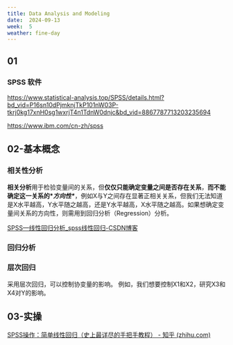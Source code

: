 ```yaml
---
title: Data Analysis and Modeling
date:  2024-09-13
week:  5
weather: fine-day
---
```


## 01 

### SPSS 软件
https://www.statistical-analysis.top/SPSS/details.html?bd_vid=P16sn10dPjmknjTkP101nW03P-tkrj0kg17xnH0sg1wxrjT4n1TdnW0dnjc&bd_vid=8867787713203235694

https://www.ibm.com/cn-zh/spss



## 02-基本概念

### 相关性分析

**相关分析**用于检验变量间的关系，但**仅仅只能确定变量之间是否存在关系**，**而不能确定这一关系的\**方向性\****，例如X与Y之间存在显著正相关关系，但我们无法知道是X水平越高，Y水平随之越高，还是Y水平越高，X水平随之越高。如果想确定变量间关系的方向性，则需用到回归分析（Regression）分析。

[SPSS—线性回归分析_spss线性回归-CSDN博客](https://blog.csdn.net/m0_54401011/article/details/134045541)

### 回归分析

### 层次回归

采用层次回归，可以控制协变量的影响。 例如，我们想要控制X1和X2，研究X3和X4对Y的影响。



## 03-实操

[SPSS操作：简单线性回归（史上最详尽的手把手教程） - 知乎 (zhihu.com)](https://zhuanlan.zhihu.com/p/27122905)

